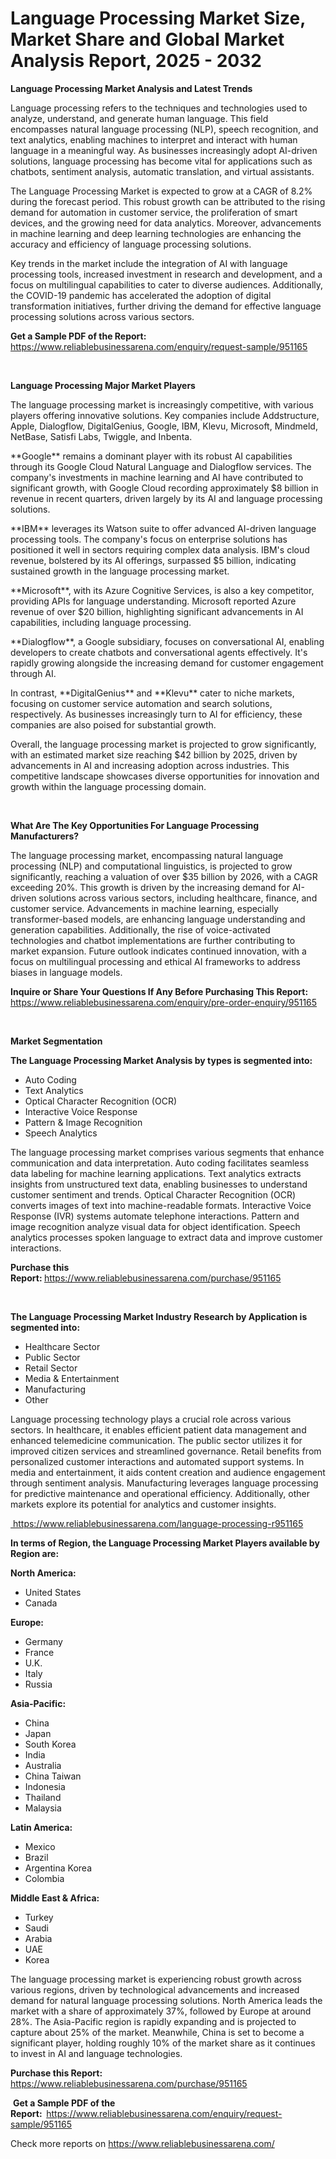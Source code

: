 <p><h1>Language Processing Market Size, Market Share and Global Market Analysis Report, 2025 - 2032</h1></p><p><strong>Language Processing Market Analysis and Latest Trends</strong></p>
<p><p>Language processing refers to the techniques and technologies used to analyze, understand, and generate human language. This field encompasses natural language processing (NLP), speech recognition, and text analytics, enabling machines to interpret and interact with human language in a meaningful way. As businesses increasingly adopt AI-driven solutions, language processing has become vital for applications such as chatbots, sentiment analysis, automatic translation, and virtual assistants.</p><p>The Language Processing Market is expected to grow at a CAGR of 8.2% during the forecast period. This robust growth can be attributed to the rising demand for automation in customer service, the proliferation of smart devices, and the growing need for data analytics. Moreover, advancements in machine learning and deep learning technologies are enhancing the accuracy and efficiency of language processing solutions. </p><p>Key trends in the market include the integration of AI with language processing tools, increased investment in research and development, and a focus on multilingual capabilities to cater to diverse audiences. Additionally, the COVID-19 pandemic has accelerated the adoption of digital transformation initiatives, further driving the demand for effective language processing solutions across various sectors.</p></p>
<p><strong>Get a Sample PDF of the Report:&nbsp;</strong> <a href="https://www.reliablebusinessarena.com/enquiry/request-sample/951165?utm_campaign=3262&utm_medium=2&utm_source=Github&utm_content=ia&utm_term=06032025&utm_id=language-processing">https://www.reliablebusinessarena.com/enquiry/request-sample/951165</a></p>
<p>&nbsp;</p>
<p><strong>Language Processing Major Market Players</strong></p>
<p><p>The language processing market is increasingly competitive, with various players offering innovative solutions. Key companies include Addstructure, Apple, Dialogflow, DigitalGenius, Google, IBM, Klevu, Microsoft, Mindmeld, NetBase, Satisfi Labs, Twiggle, and Inbenta.</p><p>**Google** remains a dominant player with its robust AI capabilities through its Google Cloud Natural Language and Dialogflow services. The company's investments in machine learning and AI have contributed to significant growth, with Google Cloud recording approximately $8 billion in revenue in recent quarters, driven largely by its AI and language processing solutions.</p><p>**IBM** leverages its Watson suite to offer advanced AI-driven language processing tools. The company's focus on enterprise solutions has positioned it well in sectors requiring complex data analysis. IBM's cloud revenue, bolstered by its AI offerings, surpassed $5 billion, indicating sustained growth in the language processing market.</p><p>**Microsoft**, with its Azure Cognitive Services, is also a key competitor, providing APIs for language understanding. Microsoft reported Azure revenue of over $20 billion, highlighting significant advancements in AI capabilities, including language processing.</p><p>**Dialogflow**, a Google subsidiary, focuses on conversational AI, enabling developers to create chatbots and conversational agents effectively. It's rapidly growing alongside the increasing demand for customer engagement through AI.</p><p>In contrast, **DigitalGenius** and **Klevu** cater to niche markets, focusing on customer service automation and search solutions, respectively. As businesses increasingly turn to AI for efficiency, these companies are also poised for substantial growth.</p><p>Overall, the language processing market is projected to grow significantly, with an estimated market size reaching $42 billion by 2025, driven by advancements in AI and increasing adoption across industries. This competitive landscape showcases diverse opportunities for innovation and growth within the language processing domain.</p></p>
<p>&nbsp;</p>
<p><strong>What Are The Key Opportunities For Language Processing Manufacturers?</strong></p>
<p><p>The language processing market, encompassing natural language processing (NLP) and computational linguistics, is projected to grow significantly, reaching a valuation of over $35 billion by 2026, with a CAGR exceeding 20%. This growth is driven by the increasing demand for AI-driven solutions across various sectors, including healthcare, finance, and customer service. Advancements in machine learning, especially transformer-based models, are enhancing language understanding and generation capabilities. Additionally, the rise of voice-activated technologies and chatbot implementations are further contributing to market expansion. Future outlook indicates continued innovation, with a focus on multilingual processing and ethical AI frameworks to address biases in language models.</p></p>
<p><strong>Inquire or Share Your Questions If Any Before Purchasing This Report:</strong> <a href="https://www.reliablebusinessarena.com/enquiry/pre-order-enquiry/951165?utm_campaign=3262&utm_medium=2&utm_source=Github&utm_content=ia&utm_term=06032025&utm_id=language-processing">https://www.reliablebusinessarena.com/enquiry/pre-order-enquiry/951165</a></p>
<p>&nbsp;</p>
<p><strong>Market Segmentation</strong></p>
<p><strong>The Language Processing Market Analysis by types is segmented into:</strong></p>
<p><ul><li>Auto Coding</li><li>Text Analytics</li><li>Optical Character Recognition (OCR)</li><li>Interactive Voice Response</li><li>Pattern & Image Recognition</li><li>Speech Analytics</li></ul></p>
<p><p>The language processing market comprises various segments that enhance communication and data interpretation. Auto coding facilitates seamless data labeling for machine learning applications. Text analytics extracts insights from unstructured text data, enabling businesses to understand customer sentiment and trends. Optical Character Recognition (OCR) converts images of text into machine-readable formats. Interactive Voice Response (IVR) systems automate telephone interactions. Pattern and image recognition analyze visual data for object identification. Speech analytics processes spoken language to extract data and improve customer interactions.</p></p>
<p><strong>Purchase this Report:&nbsp;</strong><a href="https://www.reliablebusinessarena.com/purchase/951165?utm_campaign=3262&utm_medium=2&utm_source=Github&utm_content=ia&utm_term=06032025&utm_id=language-processing">https://www.reliablebusinessarena.com/purchase/951165</a></p>
<p>&nbsp;</p>
<p><strong>The Language Processing Market Industry Research by Application is segmented into:</strong></p>
<p><ul><li>Healthcare Sector</li><li>Public Sector</li><li>Retail Sector</li><li>Media & Entertainment</li><li>Manufacturing</li><li>Other</li></ul></p>
<p><p>Language processing technology plays a crucial role across various sectors. In healthcare, it enables efficient patient data management and enhanced telemedicine communication. The public sector utilizes it for improved citizen services and streamlined governance. Retail benefits from personalized customer interactions and automated support systems. In media and entertainment, it aids content creation and audience engagement through sentiment analysis. Manufacturing leverages language processing for predictive maintenance and operational efficiency. Additionally, other markets explore its potential for analytics and customer insights.</p></p>
<p><a href="https://www.reliablebusinessarena.com/language-processing-r951165?utm_campaign=3262&utm_medium=2&utm_source=Github&utm_content=ia&utm_term=06032025&utm_id=language-processing">&nbsp;https://www.reliablebusinessarena.com/language-processing-r951165</a></p>
<p><strong>In terms of Region, the Language Processing Market Players available by Region are:</strong></p>
<p>
    <p> <strong> North America: </strong>
        <ul>
            <li>United States</li>
            <li>Canada</li>
        </ul>
        </p> 
    <p> <strong> Europe: </strong>
        <ul>
            <li>Germany</li>
            <li>France</li>
            <li>U.K.</li>
            <li>Italy</li>
            <li>Russia</li>
        </ul>
        </p> 
    <p> <strong> Asia-Pacific: </strong>
        <ul>
            <li>China</li>
            <li>Japan</li>
            <li>South Korea</li>
            <li>India</li>
            <li>Australia</li>
            <li>China Taiwan</li>
            <li>Indonesia</li>
            <li>Thailand</li>
            <li>Malaysia</li>
        </ul>
        </p> 
    <p> <strong> Latin America: </strong>
        <ul>
            <li>Mexico</li>
            <li>Brazil</li>
            <li>Argentina Korea</li>
            <li>Colombia</li>
        </ul>
        </p> 
    <p> <strong> Middle East & Africa: </strong>
        <ul>
            <li>Turkey</li>
            <li>Saudi</li>
            <li>Arabia</li>
            <li>UAE</li>
            <li>Korea</li>
        </ul>
    </p>
    </p>
<p><p>The language processing market is experiencing robust growth across various regions, driven by technological advancements and increased demand for natural language processing solutions. North America leads the market with a share of approximately 37%, followed by Europe at around 28%. The Asia-Pacific region is rapidly expanding and is projected to capture about 25% of the market. Meanwhile, China is set to become a significant player, holding roughly 10% of the market share as it continues to invest in AI and language technologies.</p></p>
<p><strong>Purchase this Report: </strong><a href="https://www.reliablebusinessarena.com/purchase/951165?utm_campaign=3262&utm_medium=2&utm_source=Github&utm_content=ia&utm_term=06032025&utm_id=language-processing">https://www.reliablebusinessarena.com/purchase/951165</a></p>
<p>&nbsp;<strong>Get a Sample PDF of the Report:&nbsp;&nbsp;</strong><a href="https://www.reliablebusinessarena.com/enquiry/request-sample/951165?utm_campaign=3262&utm_medium=2&utm_source=Github&utm_content=ia&utm_term=06032025&utm_id=language-processing">https://www.reliablebusinessarena.com/enquiry/request-sample/951165</a></p>
<p><strong></strong></p>
<p>Check more reports on <a href="https://www.reliablebusinessarena.com/?utm_campaign=3262&utm_medium=2&utm_source=Github&utm_content=ia&utm_term=06032025&utm_id=language-processing">https://www.reliablebusinessarena.com/</a></p>